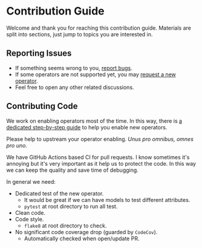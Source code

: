 Contribution Guide
==================

Welcome and thank you for reaching this contribution guide.
Materials are split into sections, just jump to topics you are interested in.


## Reporting Issues

* If something seems wrong to you, [report bugs](https://github.com/jackwish/tflite2onnx/issues/new?assignees=&labels=bug&template=bug-report.md&title=).
* If some operators are not supported yet, you may [request a new operator](https://github.com/jackwish/tflite2onnx/issues/new?assignees=&labels=operator%2C+help+wanted&template=request-operator.md&title=Operator+request%3A).
* Feel free to open any other related discussions.


## Contributing Code

We work on enabling operators most of the time.
In this way, there is [a dedicated step-by-step guide](docs/how-to-enable-new-operator.md)
to help you enable new operators.

Please help to upstream your operator enabling.
_Unus pro omnibus, omnes pro uno._

We have GitHub Actions based CI for pull requests.
I know sometimes it's annoying but it's very important as it help us to protect the code.
In this way we can keep the quality and save time of debugging.

In general we need:
* Dedicated test of the new operator.
  * It would be great if we can have models to test different attributes.
  * `pytest` at root directory to run all test.
* Clean code.
* Code style.
  * `flake8` at root directory to check.
* No significant code coverage drop (guarded by `CodeCov`).
  * Automatically checked when open/update PR.

